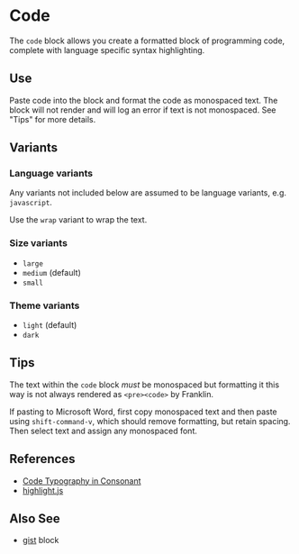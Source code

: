 # Code

The `code` block allows you create a formatted block of programming code, complete with language specific syntax highlighting.

## Use

Paste code into the block and format the code as monospaced text. The block will not render and will log an error if text is not monospaced. See "Tips" for more details.

## Variants

### Language variants

Any variants not included below are assumed to be language variants, e.g. `javascript`.

Use the `wrap` variant to wrap the text.

### Size variants

- `large`
- `medium` (default)
- `small`

### Theme variants

- `light` (default)
- `dark`

## Tips

The text within the `code` block _must_ be monospaced but formatting it this way is not always rendered as `<pre><code>` by Franklin.

If pasting to Microsoft Word, first copy monospaced text and then paste using `shift-command-v`, which should remove formatting, but retain spacing. Then select text and assign any monospaced font.

## References

- [Code Typography in Consonant](https://consonant.adobe.com/1975e5ba1/p/216c7e-typography/t/244b88)
- [highlight.js](https://highlightjs.org/)

## Also See

- [gist](../gist/) block
